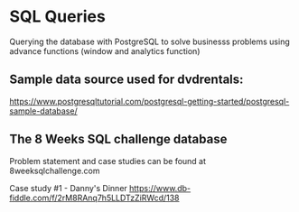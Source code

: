 # SQL Queries

Querying the database with PostgreSQL to solve businesss problems using advance functions (window and analytics function)

## Sample data source used for dvdrentals:

https://www.postgresqltutorial.com/postgresql-getting-started/postgresql-sample-database/


## The 8 Weeks SQL challenge database
Problem statement and case studies can be found at 8weeksqlchallenge.com

Case study #1 - Danny's Dinner https://www.db-fiddle.com/f/2rM8RAnq7h5LLDTzZiRWcd/138

